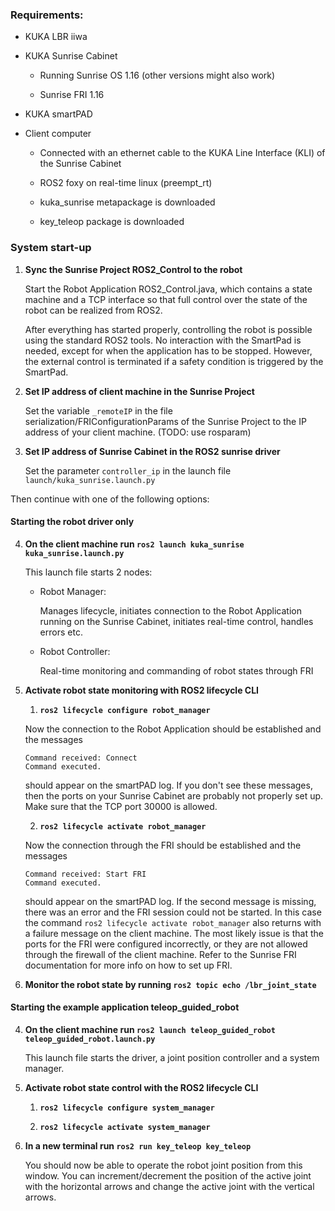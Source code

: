 ### Requirements:

- KUKA LBR iiwa

- KUKA Sunrise Cabinet

  - Running Sunrise OS 1.16 (other versions might also work)

  - Sunrise FRI 1.16

- KUKA smartPAD

- Client computer

  - Connected with an ethernet cable to the KUKA Line Interface (KLI) of the Sunrise Cabinet

  - ROS2 foxy on real-time linux (preempt_rt)

  - kuka_sunrise metapackage is downloaded

  - key_teleop package is downloaded

### System start-up

1. **Sync the Sunrise Project ROS2_Control to the robot**

   Start the Robot Application ROS2_Control.java, which contains a state machine and a TCP interface so that full control over the state of the robot can be realized from ROS2.

   After everything has started properly, controlling the robot is possible using the standard ROS2 tools. No interaction with the SmartPad is needed, except for when the application has to be stopped. However, the external control is terminated if a safety condition is triggered by the SmartPad.

2. **Set IP address of client machine in the Sunrise Project**

   Set the variable `_remoteIP` in the file serialization/FRIConfigurationParams of the Sunrise Project to the IP address of your client machine. (TODO: use rosparam)

3. **Set IP address of Sunrise Cabinet in the ROS2 sunrise driver**

   Set the parameter `controller_ip` in the launch file `launch/kuka_sunrise.launch.py`

Then continue with one of the following options:

#### Starting the robot driver only

4. **On the client machine run `ros2 launch kuka_sunrise kuka_sunrise.launch.py`**

   This launch file starts 2 nodes:

   - Robot Manager:

     Manages lifecycle, initiates connection to the Robot Application running on the Sunrise Cabinet, initiates real-time control, handles errors etc.

   - Robot Controller:

     Real-time monitoring and commanding of robot states through FRI

5. **Activate robot state monitoring with ROS2 lifecycle CLI**

   1. **`ros2 lifecycle configure robot_manager`**

   Now the connection to the Robot Application should be established and the messages

   ```
   Command received: Connect
   Command executed.
   ```

   should appear on the smartPAD log. If you don't see these messages, then the ports on your Sunrise Cabinet are probably not properly set up. Make sure that the TCP port 30000 is allowed.

   2. **`ros2 lifecycle activate robot_manager`**

   Now the connection through the FRI should be established and the messages

   ```
   Command received: Start FRI
   Command executed.
   ```

   should appear on the smartPAD log. If the second message is missing, there was an error and the FRI session could not be started. In this case the command `ros2 lifecycle activate robot_manager` also returns with a failure message on the client machine. The most likely issue is that the ports for the FRI were configured incorrectly, or they are not allowed through the firewall of the client machine. Refer to the Sunrise FRI documentation for more info on how to set up FRI.

6. **Monitor the robot state by running `ros2 topic echo /lbr_joint_state`**

#### Starting the example application teleop_guided_robot

4. **On the client machine run `ros2 launch teleop_guided_robot teleop_guided_robot.launch.py`**

   This launch file starts the driver, a joint position controller and a system manager.

5. **Activate robot state control with the ROS2 lifecycle CLI**

   1. **`ros2 lifecycle configure system_manager`**

   2. **`ros2 lifecycle activate system_manager`**

6. **In a new terminal run `ros2 run key_teleop key_teleop`**

   You should now be able to operate the robot joint position from this window. You can increment/decrement the position of the active joint with the horizontal arrows and change the active joint with the vertical arrows.
